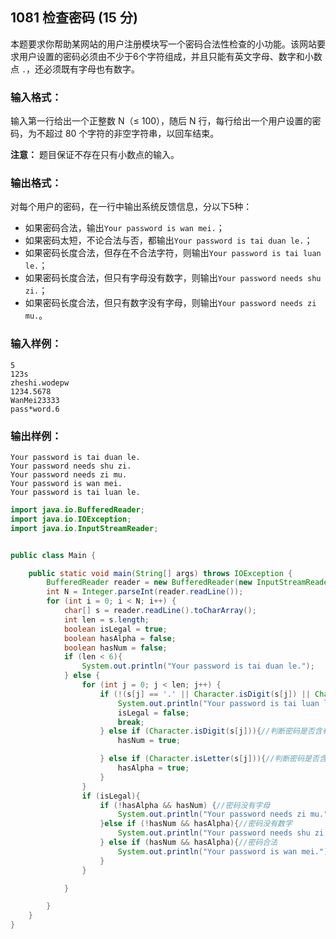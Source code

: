 ## 1081 检查密码 (15 分)

本题要求你帮助某网站的用户注册模块写一个密码合法性检查的小功能。该网站要求用户设置的密码必须由不少于6个字符组成，并且只能有英文字母、数字和小数点 `.`，还必须既有字母也有数字。

### 输入格式：

输入第一行给出一个正整数 N（≤ 100），随后 N 行，每行给出一个用户设置的密码，为不超过 80 个字符的非空字符串，以回车结束。

**注意：** 题目保证不存在只有小数点的输入。

### 输出格式：

对每个用户的密码，在一行中输出系统反馈信息，分以下5种：

- 如果密码合法，输出`Your password is wan mei.`；
- 如果密码太短，不论合法与否，都输出`Your password is tai duan le.`；
- 如果密码长度合法，但存在不合法字符，则输出`Your password is tai luan le.`；
- 如果密码长度合法，但只有字母没有数字，则输出`Your password needs shu zi.`；
- 如果密码长度合法，但只有数字没有字母，则输出`Your password needs zi mu.`。

### 输入样例：

```in
5
123s
zheshi.wodepw
1234.5678
WanMei23333
pass*word.6
```

### 输出样例：

```out
Your password is tai duan le.
Your password needs shu zi.
Your password needs zi mu.
Your password is wan mei.
Your password is tai luan le.
```





```java
import java.io.BufferedReader;
import java.io.IOException;
import java.io.InputStreamReader;


public class Main {

    public static void main(String[] args) throws IOException {
        BufferedReader reader = new BufferedReader(new InputStreamReader(System.in));
        int N = Integer.parseInt(reader.readLine());
        for (int i = 0; i < N; i++) {
            char[] s = reader.readLine().toCharArray();
            int len = s.length;
            boolean isLegal = true;
            boolean hasAlpha = false;
            boolean hasNum = false;
            if (len < 6){
                System.out.println("Your password is tai duan le.");
            } else {
                for (int j = 0; j < len; j++) {
                    if (!(s[j] == '.' || Character.isDigit(s[j]) || Character.isLetter(s[j]))){//判断密码是否存在非法字符
                        System.out.println("Your password is tai luan le.");
                        isLegal = false;
                        break;
                    } else if (Character.isDigit(s[j])){//判断密码是否含有数字
                        hasNum = true;

                    } else if (Character.isLetter(s[j])){//判断密码是否含有字母
                        hasAlpha = true;
                    }
                }
                if (isLegal){
                    if (!hasAlpha && hasNum) {//密码没有字母
                        System.out.println("Your password needs zi mu.");
                    }else if (!hasNum && hasAlpha){//密码没有数字
                        System.out.println("Your password needs shu zi.");
                    } else if (hasNum && hasAlpha){//密码合法
                        System.out.println("Your password is wan mei.");
                    }
                }

            }

        }
    }
}
```

